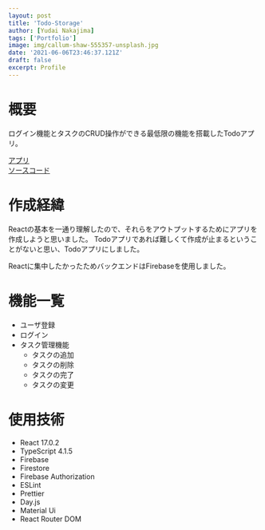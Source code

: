 ```yaml
---
layout: post
title: 'Todo-Storage'
author: [Yudai Nakajima]
tags: ['Portfolio']
image: img/callum-shaw-555357-unsplash.jpg
date: '2021-06-06T23:46:37.121Z'
draft: false
excerpt: Profile
---
```


# 概要
ログイン機能とタスクのCRUD操作ができる最低限の機能を搭載したTodoアプリ。

[アプリ](https://todo-strage.web.app)  
[ソースコード](https://github.com/KituneUdon/todo-storage)  

# 作成経緯
Reactの基本を一通り理解したので、それらをアウトプットするためにアプリを作成しようと思いました。
Todoアプリであれば難しくて作成が止まるということがないと思い、Todoアプリにしました。

Reactに集中したかったためバックエンドはFirebaseを使用しました。
# 機能一覧
- ユーザ登録
- ログイン
- タスク管理機能
  - タスクの追加
  - タスクの削除
  - タスクの完了
  - タスクの変更
# 使用技術
- React 17.0.2
- TypeScript 4.1.5
- Firebase
- Firestore
- Firebase Authorization
- ESLint
- Prettier
- Day.js
- Material Ui
- React Router DOM
